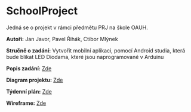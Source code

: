 # SchoolProject
<p>Jedná se o projekt v rámci předmětu PRJ na škole OAUH.</p>
<p><b>Autoři:</b> Jan Javor, Pavel Řihák, Ctibor Mlýnek</p>
<p><b>Stručně o zadání:</b> Vytvořit mobilní aplikaci, pomocí Android studia, která bude blikat LED Diodama, které jsou naprogramované v Arduinu</p>
<p><b>Popis zadání:</b> <a href="https://github.com/realfaid/SchoolProject/blob/main/doc/Dokumentace.md">Zde</a></p>
<p><b>Diagram projektu:</b> <a href="https://github.com/realfaid/SchoolProject/blob/main/doc/Daigram.jpeg">Zde</a></p>
<p><b>Týdenní plán:</b> <a href="https://github.com/realfaid/SchoolProject/blob/main/plan.md">Zde</a></p>
<p><b>Wireframe:</b> <a href="https://github.com/realfaid/SchoolProject/blob/main/doc/wireframe.md">Zde</a></p>

